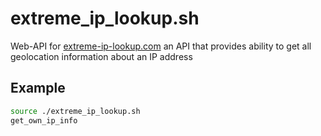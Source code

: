 # extreme_ip_lookup.sh
Web-API for [extreme-ip-lookup.com](https://extreme-ip-lookup.com/) an API that provides ability to get all geolocation information about an IP address

## Example
```bash
source ./extreme_ip_lookup.sh
get_own_ip_info
```
